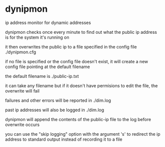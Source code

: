 # dynipmon
ip address monitor for dynamic addresses

dynipmon checks once every minute to find out what the public ip address is for the system it's running on

it then overwrites the public ip to a file specified in the config file ./dynipmon.cfg

if no file is specified or the config file doesn't exist, it will create a new config file pointing at the default filename

the default filename is ./public-ip.txt

it can take any filename but if it doesn't have permisions to edit the file, the overwrite will fail

failures and other errors will be reported in ./dim.log

past ip addresses will also be logged in ./dim.log

dynipmon will append the contents of the public-ip file to the log before overwrite occurs

you can use the "skip logging" option with the argument 's' to redirect the ip address to standard output instead of recording it to a file

